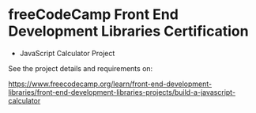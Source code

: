 # freeCodeCamp Front End Development Libraries Certification

* JavaScript Calculator Project

  
See the project details and requirements on:

https://www.freecodecamp.org/learn/front-end-development-libraries/front-end-development-libraries-projects/build-a-javascript-calculator